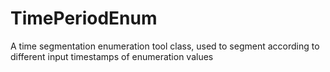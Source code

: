 # TimePeriodEnum
A time segmentation enumeration tool class, used to segment according to different input timestamps of enumeration values
